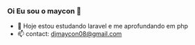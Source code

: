 ### Oi Eu sou o maycon 👋

- 🌱 Hoje estou estudando laravel e me aprofundando em php
- 📫 contact: djmaycon08@gmail.com
